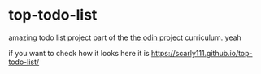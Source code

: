 # top-todo-list

amazing todo list project part of the [the odin project](https://www.theodinproject.com/lessons/node-path-javascript-todo-list) curriculum. yeah

if you want to check how it looks here it is https://scarly111.github.io/top-todo-list/